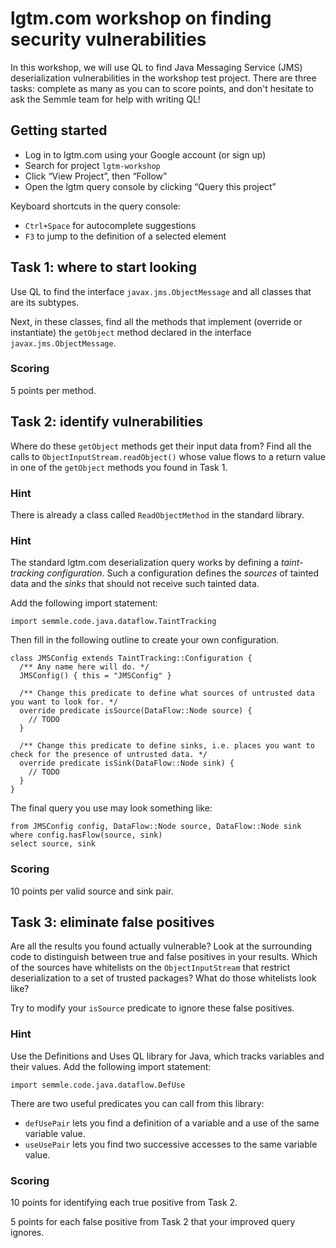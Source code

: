 # lgtm.com workshop on finding security vulnerabilities

In this workshop, we will use QL to find Java Messaging Service (JMS) deserialization vulnerabilities in the workshop test project. There are three tasks: complete as many as you can to score points, and don't hesitate to ask the Semmle team for help with writing QL!

## Getting started

* Log in to lgtm.com using your Google account (or sign up)
* Search for project `lgtm-workshop`
* Click “View Project”, then “Follow”
* Open the lgtm query console by clicking “Query this project”


Keyboard shortcuts in the query console:
* `Ctrl+Space` for autocomplete suggestions
* `F3` to jump to the definition of a selected element

## Task 1: where to start looking

Use QL to find the interface `javax.jms.ObjectMessage` and all classes that are its subtypes.

Next, in these classes, find all the methods that implement (override or instantiate) the `getObject` method declared in the interface `javax.jms.ObjectMessage`.

### Scoring
5 points per method.

## Task 2: identify vulnerabilities

Where do these `getObject` methods get their input data from? Find all the calls to `ObjectInputStream.readObject()` whose value flows to a return value in one of the `getObject` methods you found in  Task 1.

### Hint
There is already a class called `ReadObjectMethod` in the standard library.

### Hint
The standard lgtm.com deserialization query works by defining a _taint-tracking configuration_. Such a configuration defines the _sources_ of tainted data and the _sinks_ that should not receive such tainted data.

Add the following import statement:
```ql
import semmle.code.java.dataflow.TaintTracking
```

Then fill in the following outline to create your own configuration.

```ql
class JMSConfig extends TaintTracking::Configuration {
  /** Any name here will do. */
  JMSConfig() { this = "JMSConfig" }
  
  /** Change this predicate to define what sources of untrusted data you want to look for. */
  override predicate isSource(DataFlow::Node source) {
    // TODO
  }
  
  /** Change this predicate to define sinks, i.e. places you want to check for the presence of untrusted data. */
  override predicate isSink(DataFlow::Node sink) {
    // TODO
  }
}
```

The final query you use may look something like:
```ql
from JMSConfig config, DataFlow::Node source, DataFlow::Node sink
where config.hasFlow(source, sink)
select source, sink
```

### Scoring
10 points per valid source and sink pair.

## Task 3: eliminate false positives

Are all the results you found actually vulnerable? Look at the surrounding code to distinguish between true and false positives in your results. Which of the sources have whitelists on the `ObjectInputStream` that restrict deserialization to a set of trusted packages? What do those whitelists look like?

Try to modify your `isSource` predicate to ignore these false positives.

### Hint
Use the Definitions and Uses QL library for Java, which tracks variables and their values. Add the following import statement:
```ql
import semmle.code.java.dataflow.DefUse
```

There are two useful predicates you can call from this library:
* `defUsePair` lets you find a definition of a variable and a use of the same variable value.
* `useUsePair` lets you find two successive accesses to the same variable value.

### Scoring
10 points for identifying each true positive from Task 2.

5 points for each false positive from Task 2 that your improved query ignores.